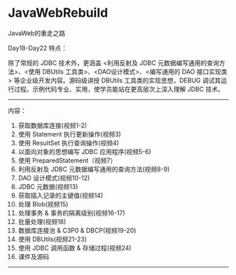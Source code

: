 # JavaWebRebuild
JavaWeb的重走之路


Day18-Day22
特点：

   除了常规的 JDBC 技术外，更涵盖 <利用反射及 JDBC 元数据编写通用的查询方法>、<使用 DBUtils 工具类>、<DAO设计模式>、<编写通用的 DAO 接口实现类> 等企业级开发内容。源码级讲授 DBUtils 工具类的实现思想，DEBUG 调试其运行过程。示例代码专业、实用，使学员能站在更高层次上深入理解 JDBC 技术。

------------------------------------

内容：

1. 获取数据库连接(视频1-2)
2. 使用 Statement 执行更新操作(视频3)
3. 使用 ResultSet 执行查询操作(视频4)
4. 以面向对象的思想编写 JDBC 应用程序(视频5-6)
5. 使用 PreparedStatement（视频7）
6. 利用反射及 JDBC 元数据编写通用的查询方法(视频8-9)
7. DAO 设计模式(视频10-12)
8. JDBC 元数据(视频13)
9. 获取插入记录的主键值(视频14)
10. 处理 Blob(视频15)
11. 处理事务 & 事务的隔离级别(视频16-17)
12. 批量处理(视频18)
13. 数据库连接池 & C3P0 & DBCP(视频19-20)
14. 使用 DBUtils(视频21-23)
15. 使用 JDBC 调用函数 & 存储过程(视频24)
16. 课件及源码

------------------------------------
